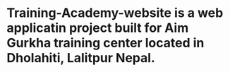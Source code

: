 # Training-Academy-website is a web applicatin project built for Aim Gurkha training center located in Dholahiti, Lalitpur Nepal.
